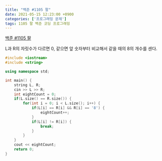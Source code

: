 ```yaml
---
title: "백준 #1105 팔"
date: 2021-05-15 12:23:00 +0900
categories: ['프로그래밍 문제']
tags: 1105 팔 백준 코딩 프로그래밍
---
```

[백준 #1105 팔](https://www.acmicpc.net/problem/1105)

L과 R의 자릿수가 다르면 0, 같으면 앞 숫자부터 비교해서 같을 때의 8의 개수를 센다.

```c++
#include <iostream>
#include <string>

using namespace std;

int main() {
    string L, R;
    cin >> L >> R;
    int eightCount = 0;
    if(L.size() == R.size()) {
        for(int i = 0; i < L.size(); i++) {
            if(L[i] == R[i] && R[i] == '8') {
                eightCount++;
            }
            if(L[i] != R[i]) {
                break;
            }
        }
    }
    cout << eightCount;
    return 0;
}
```